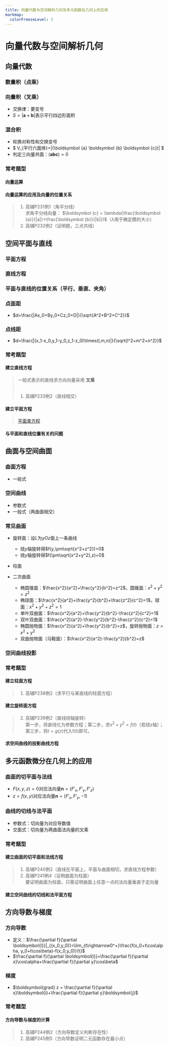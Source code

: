 ```yaml
---
title: 向量代数与空间解析几何及多元函数在几何上的应用
markmap:
  colorFreezeLevel: 3
---
```


# 向量代数与空间解析几何
## 向量代数
### 数量积（点乘）
### 向量积（叉乘）
- 交换律：要变号
- $S=|\boldsymbol {a} \times \boldsymbol {b}|$表示平行四边形面积
### 混合积
- 轮换对称性和交换变号
- $ V_{平行六面体}=|(\boldsymbol {a} \boldsymbol {b} \boldsymbol {c})| $
- 判定三向量共面：$(\boldsymbol {a} \boldsymbol {b} \boldsymbol {c})=0$

### 常考题型
#### 向量运算

#### 向量运算的应用及向量的位置关系
> 1. 高辅P231例1（角平分线）<br>
> 求角平分线向量： $\boldsymbol {c} = \lambda(\frac{\boldsymbol {a}}{|a|}+\frac{\boldsymbol {b}}{|b|})$（$\lambda$用于确定模的大小）
> 2. 高辅P232例2（证明题，三点共线）

## 空间平面与直线
### 平面方程

### 直线方程

### 平面与直线的位置关系（平行、垂直、夹角）

### 点面距
- $d=\frac{|Ax_0+By_0+Cz_0+D|}{\sqrt{A^2+B^2+C^2}}$

### 点线距
- $d=\frac{|(x_1-x_0,y_1-y_0,z_1-z_0)\times(l,m,n)|}{\sqrt{l^2+m^2+n^2}}$

### 常考题型
#### 建立直线方程
> 一般式表示的直线求方向向量采用 __叉乘__<br><br>
> 1. 高辅P233例2（直线相交）

#### 建立平面方程
> [平面束方程](https://www.bilibili.com/video/BV13j411b7PE/?spm_id_from=333.337.search-card.all.click&vd_source=0f675bd8d9f836748979b9492a924e4f)

#### 与平面和直线位置有关的问题

## 曲面与空间曲面
### 曲面方程
- 一般式

### 空间曲线
- 参数式
- 一般式（两曲面相交）

### 常见曲面
- 旋转面：设$L$为$yOz$面上一条曲线
    - 绕$y$轴旋转得$f(y,\pm\sqrt{x^2+z^2})=0$
    - 绕$y$轴旋转得$f(\pm\sqrt{x^2+y^2},z)=0$

- 柱面
- 二次曲面
  - 椭圆锥面：$\frac{x^2}{a^2}+\frac{y^2}{b^2}=z^2$，圆锥面：$x^2+y^2=z^2$
  - 椭球面：$\frac{x^2}{a^2}+\frac{y^2}{b^2}+\frac{z^2}{c^2}=1$，球面：$x^2+y^2+z^2=1$
  - 单叶双曲面：$\frac{x^2}{a^2}+\frac{y^2}{b^2}-\frac{z^2}{c^2}=1$
  - 双叶双曲面：$\frac{x^2}{a^2}-\frac{y^2}{b^2}-\frac{z^2}{c^2}=1$
  - 椭圆抛物面：$\frac{x^2}{a^2}+\frac{y^2}{b^2}=z$，旋转抛物面：$z=x^2+y^2$
  - 双曲抛物面（马鞍面）：$\frac{x^2}{a^2}-\frac{y^2}{b^2}=z$

### 空间曲线投影

### 常考题型
#### 建立柱面方程
> 1. 高辅P238例2（求平行与某直线的柱面方程）

#### 建立旋转面方程
> 2. 高辅P239例2（直线绕轴旋转）<br>
> 第一步，将直线化为参数方程；第二步，求$x^2+y^2=f(t)$（若绕z轴）；第三步，将$t=g(z)$代入f(t)即可。

#### 求空间曲线的投影曲线方程

## 多元函数微分在几何上的应用
### 曲面的切平面与法线
- $F(x,y,z)=0$对应法向量$\boldsymbol {n}=(F'_x,F'_y,F'_z)$
- $z=f(x,y)$对应法向量$\boldsymbol {n}=(F'_x,F'_y,-1)$

### 曲线的切线与法平面
- 参数式：切向量为对应导数值
- 交面式：切向量为两曲面法向量的叉乘

### 常考题型
#### 建立曲面的切平面和法线方程
> 1. 高辅P240例2（直线在平面上，平面与曲面相切，求直线方程参数） 
> 2. 高辅P241例4（证明曲面为柱面）<br>
> 要证明曲面为柱面，只需证明曲面上任意一点的法向量垂直于定向量

#### 建立空间曲线的切线和法平面方程

## 方向导数与梯度
### 方向导数
- 定义：$\frac{\partial f}{\partial \boldsymbol{l}}|_{(x_0,y_0)}=\lim_{t\rightarrow0^+}\frac{f(x_0+t\cos\alpha, y_0+t\cos\beta)-f(x_0,y_0)}{t}$
- $\frac{\partial f}{\partial \boldsymbol{l}}=\frac{\partial f}{\partial x}\cos\alpha+\frac{\partial f}{\partial y}\cos\beta$

### 梯度
- $\boldsymbol{grad} z = \frac{\partial f}{\partial x}\boldsymbol{i}+\frac{\partial f}{\partial y}\boldsymbol{j}$

### 常考题型
#### 方向导数与梯度的计算
> 1. 高辅P244例2（方向导数定义判断存在性）
> 2. 高辅P245例5（方向导数证明二元函数存在最小点）
